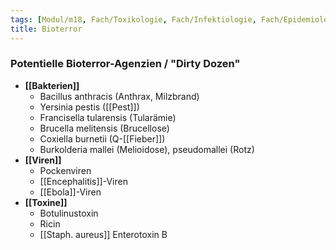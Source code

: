 ```yaml
---
tags: [Modul/m18, Fach/Toxikologie, Fach/Infektiologie, Fach/Epidemiologie]
title: Bioterror
---
```

### Potentielle Bioterror-Agenzien / "Dirty Dozen"
- **[[Bakterien]]**
	- Bacillus anthracis (Anthrax, Milzbrand)
	- Yersinia pestis ([[Pest]])
	- Francisella tularensis (Tularämie)
	- Brucella melitensis (Brucellose)
	- Coxiella burnetii (Q-[[Fieber]])
	- Burkolderia mallei (Melioidose), pseudomallei (Rotz)
- **[[Viren]]**
	- Pockenviren
	- [[Encephalitis]]-Viren
	- [[Ebola]]-Viren
- **[[Toxine]]**
	- Botulinustoxin
	- Ricin
	- [[Staph. aureus]] Enterotoxin B